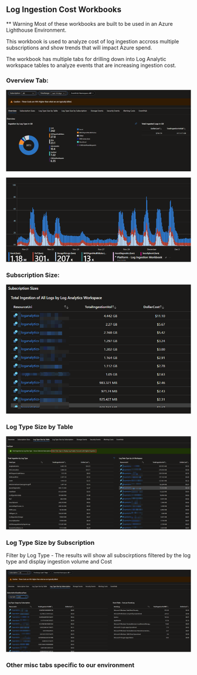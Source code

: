 ## Log Ingestion Cost Workbooks

** Warning Most of these workbooks are built to be used in an Azure Lighthouse Environment.

This workbook is used to analyze cost of log ingestion accross multiple subscriptions and show trends that will impact Azure spend.

The workbook has multiple tabs for drilling down into Log Analytic workspace tables to analyze events that are increasing ingestion cost.


### Overview Tab:
![image](https://raw.githubusercontent.com/bsonnek/Public/main/AzureMonitorWorkbooks/Log-Ingestion/Screenshots/1-Overview.png)

![image](https://raw.githubusercontent.com/bsonnek/Public/main/AzureMonitorWorkbooks/Log-Ingestion/Screenshots/2-OverviewGraphs.png)



### Subscription Size:
![image](https://raw.githubusercontent.com/bsonnek/Public/main/AzureMonitorWorkbooks/Log-Ingestion/Screenshots/3-SubscriptionSizes.png)


### Log Type Size by Table
![image](https://raw.githubusercontent.com/bsonnek/Public/main/AzureMonitorWorkbooks/Log-Ingestion/Screenshots/4-LogTypeSizeByTable.png)


### Log Type Size by Subscription
Filter by Log Type  - The results will show all subscirptions filtered by the log type and display ingestion volume and Cost

![image](https://raw.githubusercontent.com/bsonnek/Public/main/AzureMonitorWorkbooks/Log-Ingestion/Screenshots/5-LogTypeSizeBySubscription.png)


### Other misc tabs specific to our environment

